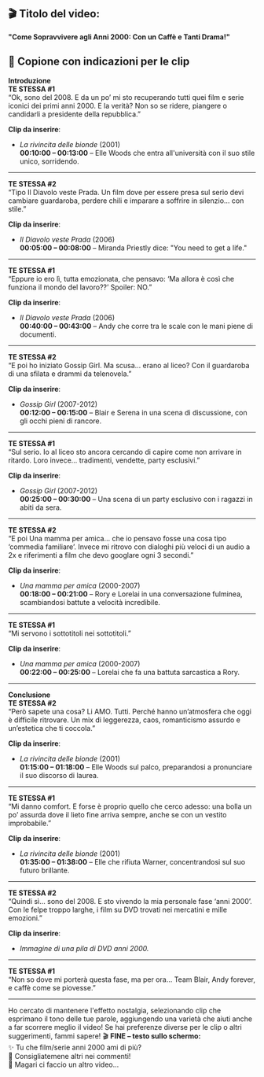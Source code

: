 ## 🎬 **Titolo del video:**  
**"Come Sopravvivere agli Anni 2000: Con un Caffè e Tanti Drama!"**
## 📝 **Copione con indicazioni per le clip**

**Introduzione**  
**TE STESSA #1**  
“Ok, sono del 2008. E da un po’ mi sto recuperando tutti quei film e serie iconici dei primi anni 2000. E la verità? Non so se ridere, piangere o candidarli a presidente della repubblica.”  

**Clip da inserire**:  
- *La rivincita delle bionde* (2001)  
  **00:10:00 – 00:13:00** – Elle Woods che entra all'università con il suo stile unico, sorridendo.  

---

**TE STESSA #2**  
“Tipo Il Diavolo veste Prada. Un film dove per essere presa sul serio devi cambiare guardaroba, perdere chili e imparare a soffrire in silenzio… con stile.”  

**Clip da inserire**:  
- *Il Diavolo veste Prada* (2006)  
  **00:05:00 – 00:08:00** – Miranda Priestly dice: "You need to get a life."  

---

**TE STESSA #1**  
“Eppure io ero lì, tutta emozionata, che pensavo: ‘Ma allora è così che funziona il mondo del lavoro??’ Spoiler: NO.”  

**Clip da inserire**:  
- *Il Diavolo veste Prada* (2006)  
  **00:40:00 – 00:43:00** – Andy che corre tra le scale con le mani piene di documenti.  

---

**TE STESSA #2**  
“E poi ho iniziato Gossip Girl. Ma scusa… erano al liceo? Con il guardaroba di una sfilata e drammi da telenovela.”  

**Clip da inserire**:  
- *Gossip Girl* (2007-2012)  
  **00:12:00 – 00:15:00** – Blair e Serena in una scena di discussione, con gli occhi pieni di rancore.  

---

**TE STESSA #1**  
“Sul serio. Io al liceo sto ancora cercando di capire come non arrivare in ritardo. Loro invece… tradimenti, vendette, party esclusivi.”  

**Clip da inserire**:  
- *Gossip Girl* (2007-2012)  
  **00:25:00 – 00:30:00** – Una scena di un party esclusivo con i ragazzi in abiti da sera.  

---

**TE STESSA #2**  
“E poi Una mamma per amica… che io pensavo fosse una cosa tipo ‘commedia familiare’. Invece mi ritrovo con dialoghi più veloci di un audio a 2x e riferimenti a film che devo googlare ogni 3 secondi.”  

**Clip da inserire**:  
- *Una mamma per amica* (2000-2007)  
  **00:18:00 – 00:21:00** – Rory e Lorelai in una conversazione fulminea, scambiandosi battute a velocità incredibile.  

---

**TE STESSA #1**  
“Mi servono i sottotitoli nei sottotitoli.”  

**Clip da inserire**:  
- *Una mamma per amica* (2000-2007)  
  **00:22:00 – 00:25:00** – Lorelai che fa una battuta sarcastica a Rory.  

---

**Conclusione**  
**TE STESSA #2**  
“Però sapete una cosa? Li AMO. Tutti. Perché hanno un’atmosfera che oggi è difficile ritrovare. Un mix di leggerezza, caos, romanticismo assurdo e un’estetica che ti coccola.”  

**Clip da inserire**:  
- *La rivincita delle bionde* (2001)  
  **01:15:00 – 01:18:00** – Elle Woods sul palco, preparandosi a pronunciare il suo discorso di laurea.  

---

**TE STESSA #1**  
“Mi danno comfort. E forse è proprio quello che cerco adesso: una bolla un po’ assurda dove il lieto fine arriva sempre, anche se con un vestito improbabile.”  

**Clip da inserire**:  
- *La rivincita delle bionde* (2001)  
  **01:35:00 – 01:38:00** – Elle che rifiuta Warner, concentrandosi sul suo futuro brillante.  

---

**TE STESSA #2**  
“Quindi sì… sono del 2008. E sto vivendo la mia personale fase ‘anni 2000’. Con le felpe troppo larghe, i film su DVD trovati nei mercatini e mille emozioni.”  

**Clip da inserire**:  
- *Immagine di una pila di DVD anni 2000.*  

---

**TE STESSA #1**  
“Non so dove mi porterà questa fase, ma per ora… Team Blair, Andy forever, e caffè come se piovesse.”

---

Ho cercato di mantenere l'effetto nostalgia, selezionando clip che esprimano il tono delle tue parole, aggiungendo una varietà che aiuti anche a far scorrere meglio il video! Se hai preferenze diverse per le clip o altri suggerimenti, fammi sapere!
🎬 **FINE – testo sullo schermo:**  
✨ Tu che film/serie anni 2000 ami di più?  
📼 Consigliatemene altri nei commenti!  
👀 Magari ci faccio un altro video...
